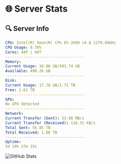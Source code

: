 # 🌐 Server Stats
## 🔍 Server Info
```yaml
CPU: Intel(R) Xeon(R) CPU E5-2699 v4 @ 1279.49GHz
CPU Usage: 0.70%
Cores: 44P | 88T
-----------------------------------
Memory:
Current Usage: 10.08 GB/503.74 GB
Available: 490.26 GB
-----------------------------------
Disk:
Current Usage: 17.78 GB/1.71 TB
Free: 1.61 TB
-----------------------------------
GPU:
No GPU detected
-----------------------------------
Network:
Current Transfer (Sent): 33.90 MB/s
Current Transfer (Received): 116.31 KB/s
Total Sent: 55.85 TB
Total Received: 1.08 TB
-----------------------------------
Uptime:
5d 19h 27m 15s
```
![GitHub Stats](https://img.shields.io/badge/Updated-2025-02-13_18:10:33-blue)